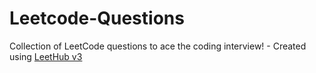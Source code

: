 # Leetcode-Questions
Collection of LeetCode questions to ace the coding interview! - Created using [LeetHub v3](https://github.com/raphaelheinz/LeetHub-3.0)
